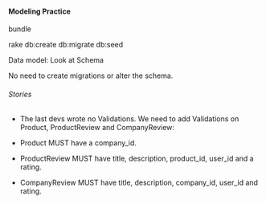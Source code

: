 #### Modeling Practice

bundle

rake db:create db:migrate db:seed

Data model: Look at Schema

No need to create migrations or alter the schema.

###### Stories

<!-- - The last dev team left this app mid build. It is a review website for products and companies.

- Don't worry about Edit pages. -->
<!--
- The Authentication/Session controller is very basic with no password for authentication. Don't worry about this. It is there to add the current_user's ID to the review they are writing. -->

<!-- - We are missing some stuff for Companies and Products. There are Index pages but that is it. Add Show Pages for Companies and Products that link from their name in the index page in their respective table. Add the ability to create Companies and Products. -->

<!-- - A Product belongs to a Company but the resources are not nested. On the new product page the client wants a collection select of all of the companies in our database. There is a link to a new product page but it is missing the collection select and the 'products#create' action is empty. -->

<!-- - A CompanyReview is a join between a user and a company. Also has a title, a rating and a description. This is finished . -->

<!-- - A ProductReview is a join between a user and a product. Also has a title, a rating and a description. This is incomplete, it is missing routes, a controller, a view folder and views. -->

<!-- - There is a Reviews Index page that has tables of all of the ProductReviews and CompanyReviews. We need to add the User who wrote the review to the table. -->

<!-- - The last devs didn't add any associations to our models. We need to add them. Companies have products. Look at the Schema and try to decide what belongs to what. -->

- The last devs wrote no Validations. We need to add Validations on Product, ProductReview and CompanyReview:

-  Product MUST have a company_id.

-  ProductReview MUST have  title, description, product_id, user_id and a rating.

-  CompanyReview MUST have title, description, company_id,  user_id and   rating.
